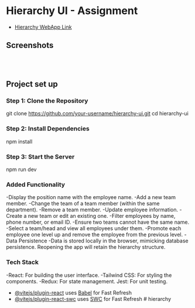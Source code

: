 
# Hierarchy UI - Assignment

- [Hierarchy WebApp Link](https://hierarchyy.netlify.app/)

## Screenshots
<br/>


<br/>


## Project set up

### Step 1: Clone the Repository
git clone https://github.com/your-username/hierarchy-ui.git
cd hierarchy-ui



### Step 2: Install Dependencies
npm install


### Step 3: Start the Server
npm run dev

### Added Functionality
-Display the position name with the employee name.
-Add a new team member.
-Change the team of a team member (within the same department).
-Remove a team member.
-Update employee information.
-Create a new team or edit an existing one.
-Filter employees by name, phone number, or email ID.
-Ensure two teams cannot have the same name.
-Select a team/head and view all employees under them.
-Promote each employee one level up and remove the employee from the previous level.
-Data Persistence
-Data is stored locally in the browser, mimicking database persistence. Reopening the app will retain the hierarchy structure.

### Tech Stack
-React: For building the user interface.
-Tailwind CSS: For styling the components.
-Redux: For state management.
Jest: For unit testing.



- [@vitejs/plugin-react](https://github.com/vitejs/vite-plugin-react/blob/main/packages/plugin-react/README.md) uses [Babel](https://babeljs.io/) for Fast Refresh
- [@vitejs/plugin-react-swc](https://github.com/vitejs/vite-plugin-react-swc) uses [SWC](https://swc.rs/) for Fast Refresh
#   h i e r a r c h y 
 
 
